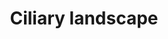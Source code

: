 ---
annotations:
- id: DOID:0050778
  parent: genetic disease
  type: Disease Ontology
  value: Meckel syndrome
- id: DOID:0060340
  parent: genetic disease
  type: Disease Ontology
  value: ciliopathy
- id: DOID:1935
  parent: genetic disease
  type: Disease Ontology
  value: Bardet-Biedl syndrome
- id: PW:0000103
  parent: regulatory pathway
  type: Pathway Ontology
  value: transport pathway
- id: DOID:0080322
  type: Disease Ontology
  value: polycystic kidney disease
- id: DOID:0050439
  parent: genetic disease
  type: Disease Ontology
  value: Usher syndrome
authors:
- Fehrhart
- Khanspers
- Eweitz
citedin:
- link: PMC9293528
  title: Circulating miRNAs as Epigenetic Mediators of Periodontitis and Preeclampsia
    Association (2022)
- link: PMC8923641
  title: Multidimensional Analysis of CHMP Family Members in Hepatocellular Carcinoma
    (2022)
communities: []
description: Ciliary landscape pathway - according to Boldt et al. 2016 - was constructed
  using the results of affinity proteomics for 217 proteins with known or suspected
  involvement in ciliary function, resulting in a landscape of 1319 proteins and 4905
  interactions of which the most important are shown here (derived from Figure 1).
  Ciliary function is impaired in a wide spectrum of diseases (ciliopathies) including
  polycystic kidney disease, Usher syndrome, Bardet-Biedl syndrome, Meckel-Gruber
  syndrome, and Jeune syndrome.
last-edited: 2024-07-28
ndex: dc739a59-8b6a-11eb-9e72-0ac135e8bacf
organisms:
- Homo sapiens
redirect_from:
- /index.php/Pathway:WP4352
- /instance/WP4352
- /instance/WP4352_r134800
revision: r134800
schema-jsonld:
- '@context': https://schema.org/
  '@id': https://wikipathways.github.io/pathways/WP4352.html
  '@type': Dataset
  creator:
    '@type': Organization
    name: WikiPathways
  description: Ciliary landscape pathway - according to Boldt et al. 2016 - was constructed
    using the results of affinity proteomics for 217 proteins with known or suspected
    involvement in ciliary function, resulting in a landscape of 1319 proteins and
    4905 interactions of which the most important are shown here (derived from Figure
    1). Ciliary function is impaired in a wide spectrum of diseases (ciliopathies)
    including polycystic kidney disease, Usher syndrome, Bardet-Biedl syndrome, Meckel-Gruber
    syndrome, and Jeune syndrome.
  keywords:
  - AAR2
  - ACSL3
  - AFG3L2
  - AGPAT2
  - AIMP1
  - ANKS3
  - ANKS6
  - APC
  - APMAP
  - ARFGAP3
  - ARHGDIA
  - ARL8B
  - ARMC8
  - BBIP1
  - BBS1
  - BBS2
  - BBS4
  - BBS5
  - BBS7
  - BBS9
  - CALM1
  - CAMK2A
  - CBS
  - CCDC40
  - CD2BP2
  - CDH23
  - CDR2
  - CEP170
  - CEP290
  - CEP97
  - CLUAP1
  - CNOT1
  - CNOT10
  - CNOT6L
  - COPS2
  - COPS3
  - COPS4
  - COPS5
  - COPS6
  - COPS7A
  - COPS7B
  - COPS8
  - COX6C
  - CREBBP
  - CTBP2
  - CTNNB1
  - CTSA
  - DCAF11
  - DCAF7
  - DDX5
  - DGKE
  - DNPEP
  - DOCK5
  - DVL3
  - DYNC1H1
  - DYNC1I2
  - DYNC1LI1
  - DYNLL1
  - DYNLL2
  - DYNLRB1
  - DYNLRB2
  - DYNLT1
  - DYNLT3
  - ECHS1
  - EFHC2
  - EFTUD2
  - EHBP1
  - EHD3
  - EIF5B
  - ERF
  - EXOC1
  - EXOC2
  - EXOC3
  - EXOC4
  - EXOC5
  - EXOC6
  - EXOC6B
  - EXOC7
  - EXOC8
  - EXOSC2
  - EXOSC4
  - EXOSC7
  - EXOSC9
  - FUZ
  - GDI1
  - GID4
  - GID8
  - GLA
  - GLB1
  - H3F3A
  - HDAC1
  - HDAC2
  - HSPB11
  - HTRA2
  - IFT122
  - IFT140
  - IFT172
  - IFT20
  - IFT22
  - IFT27
  - IFT43
  - IFT46
  - IFT52
  - IFT57
  - IFT74
  - IFT80
  - IFT81
  - IFT88
  - INTU
  - IQCB1
  - IQGAP1
  - IQGAP2
  - IQGAP3
  - LCA5
  - LCN2
  - LRPPRC
  - LSM4
  - LZTFL1
  - MAEA
  - MAPRE2
  - MCM10
  - MCM2
  - MCM3
  - MCM4
  - MCM5
  - MCM6
  - MCM7
  - MCM8
  - MCM9
  - MFAP1
  - MKLN1
  - MKS1
  - MSH2
  - MYL6
  - MYL6B
  - NDUFA5
  - NDUFA9
  - NEFL
  - NEFM
  - NEK7
  - NEK8
  - NFKB1
  - NINL
  - NME8
  - NUDC
  - NUP133
  - NUP88
  - PAFAH1B1
  - PGRMC2
  - POM121
  - PSMC4
  - PSMC6
  - PSMD12
  - PSMD13
  - PSMD7
  - PSMD8
  - RAB14
  - RAB21
  - RAB2A
  - RAB3IL1
  - RAB8A
  - RABEP2
  - RAC1
  - RALB
  - RANBP10
  - RANBP9
  - RB1
  - RBM14
  - RHBDD2
  - RMND5A
  - RMND5B
  - RNGTT
  - RPGR
  - RQCD1
  - SMC4
  - SNAP29
  - SNRPB2
  - SPATA7
  - SSNA1
  - STOM
  - TBC1D4
  - 'TCEB2 '
  - TCTEX1D2
  - TFAP2A
  - TFAP2B
  - TFAP2C
  - TFAP2D
  - TFAP2E
  - TIPRL
  - TMED1
  - TNKS1BP1
  - TRAF3IP1
  - TSSC1
  - TTC26
  - TTC30A
  - TTC30B
  - TTC8
  - UBE2D2
  - UBE2H
  - UQCC1
  - USH1C
  - VAPB
  - VIM
  - VPS4A
  - WDR26
  - WDR34
  - WDR60
  - WEE1
  - WHRN
  - WNK1
  - XPNPEP3
  - YAP1
  - YPEL5
  - ZMYND19
  - ZYG11B
  license: CC0
  name: Ciliary landscape
seo: CreativeWork
title: Ciliary landscape
wpid: WP4352
---